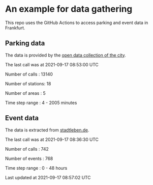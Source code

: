 # An example for data gathering

This repo uses the GitHub Actions to access parking and event data in Frankfurt.

## Parking data
The data is provided by the [open data collection of the city](https://www.offenedaten.frankfurt.de/).

The last call was at 2021-09-17 08:53:00 UTC

Number of calls   : 13140

Number of stations:    18

Number of areas   :     5

Time step range   :     4 -  2005 minutes


## Event data
The data is extracted from [stadtleben.de](https://stadtleben.de/frankfurt/).

The last call was at 2021-09-17 08:36:30 UTC

Number of calls   : 742

Number of events  : 768

Time step range   :   0 -  48 hours


Last updated at 2021-09-17 08:57:02 UTC
